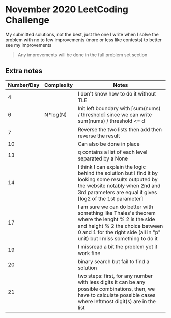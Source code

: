 #  November 2020 LeetCoding Challenge
My submitted solutions, not the best, just the one I write when I solve the problem with no to few improvements (more or less like contests) to better see my improvements
> Any improvements will be done in the full problem set section

## Extra notes
|Number/Day|Complexity|Notes|
|-|-|-|
|4||I don't know how to do it without TLE|
|6|N*log(N)|Init left boundary with ⌈sum(nums) / threshold⌉ since we can write sum(nums) / threshold <= d|
|7||Reverse the two lists then add then reverse the result|
|10||Can also be done in place|
|13||q contains a list of each level separated by a None|
|14||I think I can explain the logic behind the solution but I find it by looking some results outputed by the website notably when 2nd and 3rd parameters are equal it gives ⌈log2 of the 1st parameter⌉|
|17||I am sure we can do better with something like Thales's theorem where the lenght % 2 is the side and height % 2 the choice between 0 and 1 for the right side (all in "p" unit) but I miss something to do it|
|19||I missread a bit the problem yet it work fine|
|20||binary search but fail to find a solution|
|21||two steps: first, for any number with less digits it can be any possible combinations, then, we have to calculate possible cases where leftmost digit(s) are in the list|